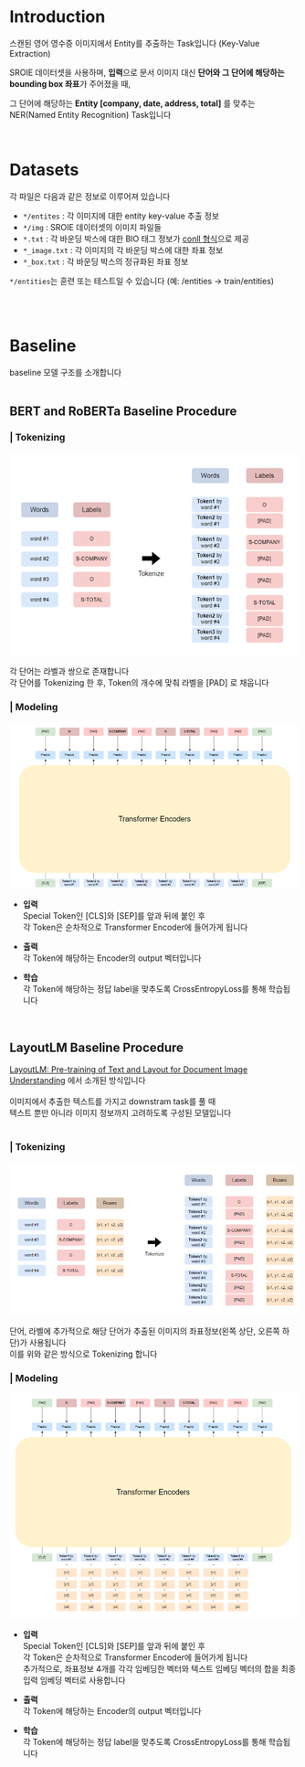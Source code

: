 # Introduction
스캔된 영어 영수증 이미지에서 Entity를 추출하는 Task입니다 (Key-Value Extraction)

SROIE 데이터셋을 사용하며, **입력**으로 문서 이미지 대신 **단어와 그 단어에 해당하는 bounding box 좌표**가 주어졌을 때, 

그 단어에 해당하는 **Entity [company, date, address, total]** 를 맞추는 NER(Named Entity Recognition) Task입니다

<br/>


# Datasets
각 파일은 다음과 같은 정보로 이루어져 있습니다

- `*/entites` : 각 이미지에 대한 entity key-value 추출 정보
- `*/img` : SROIE 데이터셋의 이미지 파일들
- `*.txt` : 각 바운딩 박스에 대한 BIO 태그 정보가 [conll 형식](https://simpletransformers.ai/docs/ner-data-formats/#text-file-in-conll-format)으로 제공
- `*_image.txt` : 각 이미지의 각 바운딩 박스에 대한 좌표 정보
- `*_box.txt` : 각 바운딩 박스의 정규화된 좌표 정보

`*/entities`는 훈련 또는 테스트일 수 있습니다 (예: /entities → train/entities)

<br/>
<br/>

# Baseline
baseline 모델 구조를 소개합니다
<br/><br/>

## BERT and RoBERTa Baseline Procedure
### | Tokenizing

![alt text](./img/tokenizing_1.png)

각 단어는 라벨과 쌍으로 존재합니다\
각 단어를 Tokenizing 한 후, Token의 개수에 맞춰 라벨을 [PAD] 로 채웁니다
<br/>

### | Modeling
![alt text](./img/bert.png)

- **입력**\
Special Token인 [CLS]와 [SEP]를 앞과 뒤에 붙인 후\
각 Token은 순차적으로 Transformer Encoder에 들어가게 됩니다

- **출력**\
각 Token에 해당하는 Encoder의 output 벡터입니다

- **학습**\
각 Token에 해당하는 정답 label을 맞추도록 CrossEntropyLoss를 통해 학습됩니다

<br/>

## LayoutLM Baseline Procedure
[LayoutLM: Pre-training of Text and Layout for Document Image Understanding](https://arxiv.org/abs/1912.13318) 에서 소개된 방식입니다\
<br/>
이미지에서 추출한 텍스트를 가지고 downstram task를 풀 때\
텍스트 뿐만 아니라 이미지 정보까지 고려하도록 구성된 모델입니다\
<br/>

### | Tokenizing

![alt text](img/tokenizing_2.png)

단어, 라벨에 추가적으로 해당 단어가 추출된 이미지의 좌표정보(왼쪽 상단, 오른쪽 하단)가 사용됩니다\
이를 위와 같은 방식으로 Tokenizing 합니다

### | Modeling
![alt text](img/layoutlm.png)

- **입력**\
Special Token인 [CLS]와 [SEP]를 앞과 뒤에 붙인 후\
각 Token은 순차적으로 Transformer Encoder에 들어가게 됩니다\
추가적으로, 좌표정보 4개를 각각 임베딩한 벡터와 텍스트 임베딩 벡터의 합을 최종 입력 임베딩 벡터로 사용합니다

- **출력**\
각 Token에 해당하는 Encoder의 output 벡터입니다

- **학습**\
각 Token에 해당하는 정답 label을 맞추도록 CrossEntropyLoss를 통해 학습됩니다

